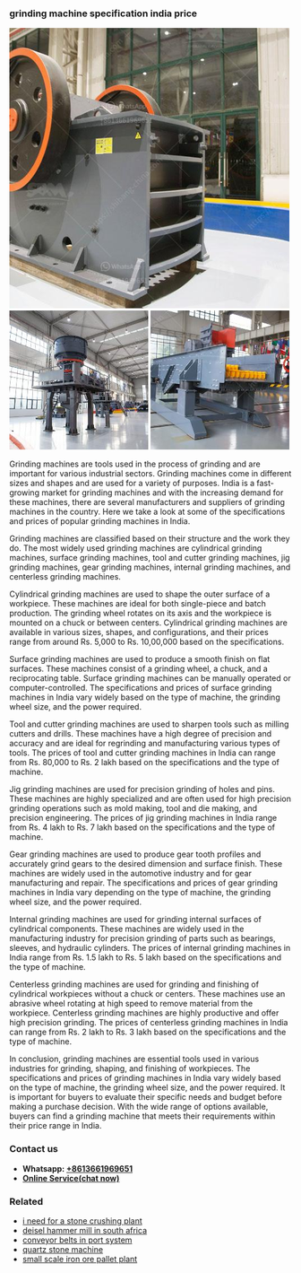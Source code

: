 <h3>grinding machine specification india price</h3><img src='1702260356.jpg' alt=''><p>Grinding machines are tools used in the process of grinding and are important for various industrial sectors. Grinding machines come in different sizes and shapes and are used for a variety of purposes. India is a fast-growing market for grinding machines and with the increasing demand for these machines, there are several manufacturers and suppliers of grinding machines in the country. Here we take a look at some of the specifications and prices of popular grinding machines in India.</p><p>Grinding machines are classified based on their structure and the work they do. The most widely used grinding machines are cylindrical grinding machines, surface grinding machines, tool and cutter grinding machines, jig grinding machines, gear grinding machines, internal grinding machines, and centerless grinding machines.</p><p>Cylindrical grinding machines are used to shape the outer surface of a workpiece. These machines are ideal for both single-piece and batch production. The grinding wheel rotates on its axis and the workpiece is mounted on a chuck or between centers. Cylindrical grinding machines are available in various sizes, shapes, and configurations, and their prices range from around Rs. 5,000 to Rs. 10,00,000 based on the specifications.</p><p>Surface grinding machines are used to produce a smooth finish on flat surfaces. These machines consist of a grinding wheel, a chuck, and a reciprocating table. Surface grinding machines can be manually operated or computer-controlled. The specifications and prices of surface grinding machines in India vary widely based on the type of machine, the grinding wheel size, and the power required.</p><p>Tool and cutter grinding machines are used to sharpen tools such as milling cutters and drills. These machines have a high degree of precision and accuracy and are ideal for regrinding and manufacturing various types of tools. The prices of tool and cutter grinding machines in India can range from Rs. 80,000 to Rs. 2 lakh based on the specifications and the type of machine.</p><p>Jig grinding machines are used for precision grinding of holes and pins. These machines are highly specialized and are often used for high precision grinding operations such as mold making, tool and die making, and precision engineering. The prices of jig grinding machines in India range from Rs. 4 lakh to Rs. 7 lakh based on the specifications and the type of machine.</p><p>Gear grinding machines are used to produce gear tooth profiles and accurately grind gears to the desired dimension and surface finish. These machines are widely used in the automotive industry and for gear manufacturing and repair. The specifications and prices of gear grinding machines in India vary depending on the type of machine, the grinding wheel size, and the power required.</p><p>Internal grinding machines are used for grinding internal surfaces of cylindrical components. These machines are widely used in the manufacturing industry for precision grinding of parts such as bearings, sleeves, and hydraulic cylinders. The prices of internal grinding machines in India range from Rs. 1.5 lakh to Rs. 5 lakh based on the specifications and the type of machine.</p><p>Centerless grinding machines are used for grinding and finishing of cylindrical workpieces without a chuck or centers. These machines use an abrasive wheel rotating at high speed to remove material from the workpiece. Centerless grinding machines are highly productive and offer high precision grinding. The prices of centerless grinding machines in India can range from Rs. 2 lakh to Rs. 3 lakh based on the specifications and the type of machine.</p><p>In conclusion, grinding machines are essential tools used in various industries for grinding, shaping, and finishing of workpieces. The specifications and prices of grinding machines in India vary widely based on the type of machine, the grinding wheel size, and the power required. It is important for buyers to evaluate their specific needs and budget before making a purchase decision. With the wide range of options available, buyers can find a grinding machine that meets their requirements within their price range in India.</p><h3>Contact us</h3><ul><li><strong>Whatsapp:&nbsp;<a href="https://wa.me/8613661969651">+8613661969651</a></strong></li><li><a href="https://swt.shibang-china.com/?git&amp;zhl&amp;grinding machine specification india price"><strong>Online Service(chat now)</strong></a></li></ul><h3>Related</h3><ul><li><a href='i need for a stone crushing plant.md'>i need for a stone crushing plant</a></li><li><a href='deisel hammer mill in south africa.md'>deisel hammer mill in south africa</a></li><li><a href='conveyor belts in port system.md'>conveyor belts in port system</a></li><li><a href='quartz stone machine.md'>quartz stone machine</a></li><li><a href='small scale iron ore pallet plant.md'>small scale iron ore pallet plant</a></li></ul>